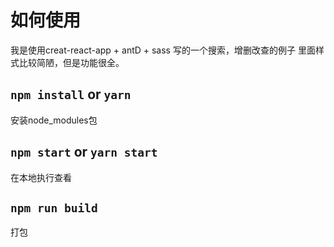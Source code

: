 
# 如何使用
我是使用creat-react-app + antD + sass 写的一个搜索，增删改查的例子 里面样式比较简陋，但是功能很全。

## `npm install` or `yarn`
安装node_modules包

## `npm start` or `yarn start`
在本地执行查看

## `npm run build`
打包

